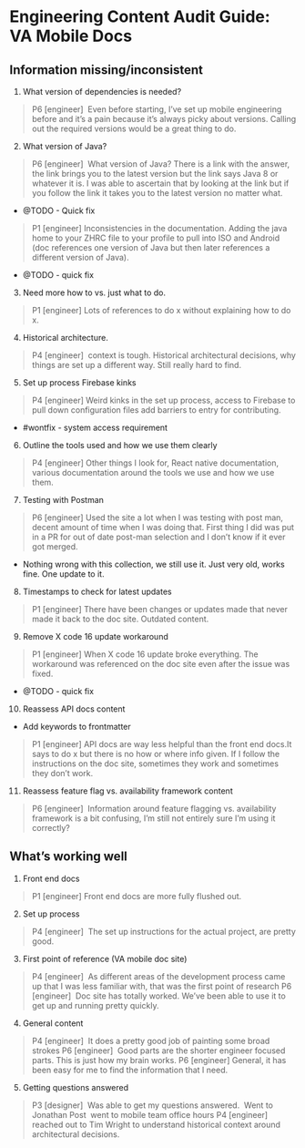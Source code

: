 # Engineering Content Audit Guide: VA Mobile Docs

## Information missing/inconsistent
1. What version of dependencies is needed?
> P6 [engineer]  Even before starting, I’ve set up mobile engineering before and it’s a pain because it’s always picky about versions. Calling out the required versions would be a great thing to do.
2. What version of Java?
> P6 [engineer]  What version of Java? There is a link with the answer, the link brings you to the latest version but the link says Java 8 or whatever it is. I was able to ascertain that by looking at the link but if you follow the link it takes you to the latest version no matter what.
* @TODO - Quick fix
> P1 [engineer] Inconsistencies in the documentation. Adding the java home to your ZHRC file to your profile to pull into ISO and Android (doc references one version of Java but then later references a different version of Java).
* @TODO - quick fix
3. Need more how to vs. just what to do.
> P1 [engineer] Lots of references to do x without explaining how to do x.
4. Historical architecture.
> P4 [engineer]  context is tough. Historical architectural decisions, why things are set up a different way. Still really hard to find.
5. Set up process Firebase kinks
> P4 [engineer] Weird kinks in the set up process, access to Firebase to pull down configuration files add barriers to entry for contributing.
* #wontfix - system access requirement
6. Outline the tools used and how we use them clearly
> P4 [engineer] Other things I look for, React native documentation, various documentation around the tools we use and how we use them.
7. Testing with Postman
> P6 [engineer] Used the site a lot when I was testing with post man, decent amount of time when I was doing that. First thing I did was put in a PR for out of date post-man selection and I don’t know if it ever got merged.
* Nothing wrong with this collection, we still use it. Just very old, works fine. One update to it.
8. Timestamps to check for latest updates
> P1 [engineer] There have been changes or updates made that never made it back to the doc site. Outdated content.
9. Remove X code 16 update workaround
> P1 [engineer] When X code 16 update broke everything. The workaround was referenced on the doc site even after the issue was fixed.
* @TODO - quick fix
10. Reassess API docs content
* Add keywords to frontmatter
> P1 [engineer] API docs are way less helpful than the front end docs.It says to do x but there is no how or where info given. If I follow the instructions on the doc site, sometimes they work and sometimes they don’t work.
11. Reassess feature flag vs. availability framework content
> P6 [engineer]  Information around feature flagging vs. availability framework is a bit confusing, I’m still not entirely sure I’m using it correctly? 

## What’s working well

1. Front end docs
> P1 [engineer] Front end docs are more fully flushed out.
2. Set up process
> P4 [engineer]  The set up instructions for the actual project, are pretty good.
3. First point of reference (VA mobile doc site)
> P4 [engineer]  As different areas of the development process came up that I was less familiar with, that was the first point of research
> P6 [engineer]  Doc site has totally worked. We’ve been able to use it to get up and running pretty quickly.
4. General content
> P4 [engineer]  It does a pretty good job of painting some broad strokes
> P6 [engineer]  Good parts are the shorter engineer focused parts. This is just how my brain works.
> P6 [engineer] General, it has been easy for me to find the information that I need. 
5. Getting questions answered
> P3 [designer]  Was able to get my questions answered.  Went to Jonathan Post  went to mobile team office hours
> P4 [engineer] reached out to Tim Wright to understand historical context around architectural decisions.
